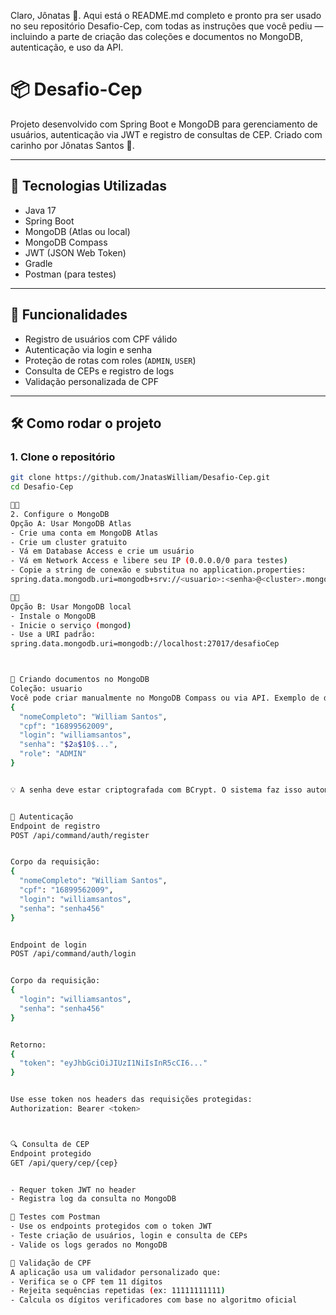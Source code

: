 Claro, Jônatas 💙. Aqui está o README.md completo e pronto pra ser usado no seu repositório Desafio-Cep, com todas as instruções que você pediu — incluindo a parte de criação das coleções e documentos no MongoDB, autenticação, e uso da API.

# 📦 Desafio-Cep

Projeto desenvolvido com Spring Boot e MongoDB para gerenciamento de usuários, autenticação via JWT e registro de consultas de CEP. Criado com carinho por Jônatas Santos 💙.

---

## 🚀 Tecnologias Utilizadas

- Java 17
- Spring Boot
- MongoDB (Atlas ou local)
- MongoDB Compass
- JWT (JSON Web Token)
- Gradle
- Postman (para testes)

---

## 🧠 Funcionalidades

- Registro de usuários com CPF válido
- Autenticação via login e senha
- Proteção de rotas com roles (`ADMIN`, `USER`)
- Consulta de CEPs e registro de logs
- Validação personalizada de CPF

---

## 🛠️ Como rodar o projeto

### 1. Clone o repositório

```bash
git clone https://github.com/JnatasWilliam/Desafio-Cep.git
cd Desafio-Cep


2. Configure o MongoDB
Opção A: Usar MongoDB Atlas
- Crie uma conta em MongoDB Atlas
- Crie um cluster gratuito
- Vá em Database Access e crie um usuário
- Vá em Network Access e libere seu IP (0.0.0.0/0 para testes)
- Copie a string de conexão e substitua no application.properties:
spring.data.mongodb.uri=mongodb+srv://<usuario>:<senha>@<cluster>.mongodb.net/desafioCep


Opção B: Usar MongoDB local
- Instale o MongoDB
- Inicie o serviço (mongod)
- Use a URI padrão:
spring.data.mongodb.uri=mongodb://localhost:27017/desafioCep



📁 Criando documentos no MongoDB
Coleção: usuario
Você pode criar manualmente no MongoDB Compass ou via API. Exemplo de documento:
{
  "nomeCompleto": "William Santos",
  "cpf": "16899562009",
  "login": "williamsantos",
  "senha": "$2a$10$...",
  "role": "ADMIN"
}


💡 A senha deve estar criptografada com BCrypt. O sistema faz isso automaticamente no endpoint de registro.


🔐 Autenticação
Endpoint de registro
POST /api/command/auth/register


Corpo da requisição:
{
  "nomeCompleto": "William Santos",
  "cpf": "16899562009",
  "login": "williamsantos",
  "senha": "senha456"
}


Endpoint de login
POST /api/command/auth/login


Corpo da requisição:
{
  "login": "williamsantos",
  "senha": "senha456"
}


Retorno:
{
  "token": "eyJhbGciOiJIUzI1NiIsInR5cCI6..."
}


Use esse token nos headers das requisições protegidas:
Authorization: Bearer <token>



🔍 Consulta de CEP
Endpoint protegido
GET /api/query/cep/{cep}


- Requer token JWT no header
- Registra log da consulta no MongoDB

🧪 Testes com Postman
- Use os endpoints protegidos com o token JWT
- Teste criação de usuários, login e consulta de CEPs
- Valide os logs gerados no MongoDB

🧠 Validação de CPF
A aplicação usa um validador personalizado que:
- Verifica se o CPF tem 11 dígitos
- Rejeita sequências repetidas (ex: 11111111111)
- Calcula os dígitos verificadores com base no algoritmo oficial
